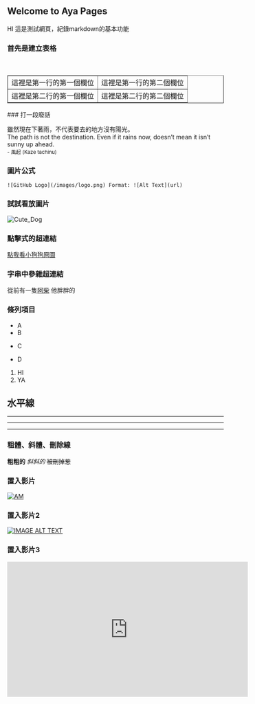 
## Welcome to Aya Pages
HI 這是測試網頁，紀錄markdown的基本功能
### 首先是建立表格
<table border="1">
　<tr>
　<td>這裡是第一行的第一個欄位</td>
　<td>這裡是第一行的第二個欄位</td>
　</tr>
　<tr>
　<td>這裡是第二行的第一個欄位</td>
　<td>這裡是第二行的第二個欄位</td>
　</tr>
</table>
### 打一段廢話
<p>
    雖然現在下著雨，不代表要去的地方沒有陽光。<br>
    The path is not the destination. Even if it rains now, doesn’t mean it isn’t sunny up ahead. <br>
    <small align="right">- 風起 (Kaze tachinu)</small>
</p>

### 圖片公式
`![GitHub Logo](/images/logo.png)
Format: ![Alt Text](url)`

### 試試看放圖片
![Cute_Dog](https://images.unsplash.com/photo-1517840815742-3b666760d5e0?ixlib=rb-0.3.5&ixid=eyJhcHBfaWQiOjEyMDd9&s=ad7d6f0472ed62a0e27e2aa2435a724a&auto=format&fit=crop&w=1350&q=80)
### 點擊式的超連結
[點我看小狗狗原圖](https://images.unsplash.com/photo-1517840815742-3b666760d5e0?ixlib=rb-0.3.5&ixid=eyJhcHBfaWQiOjEyMDd9&s=ad7d6f0472ed62a0e27e2aa2435a724a&auto=format&fit=crop&w=1350&q=80)
### 字串中參雜超連結
從前有一隻[阿柴](https://images.gamme.com.tw/news2/2017/63/79/qZqaoaKZkp_dqaQ.jpg) 他胖胖的
### 條列項目
+ A
+ B
- C
* D
1. HI
2. YA
## 水平線
***************
____________
-----
### 粗體、斜體、刪除線
**粗粗的**
*斜斜的*
~~被刪掉惹~~
### 置入影片
[![AM](http://img.youtube.com/vi/EEMwA8KZAqg/0.jpg)](http://www.youtube.com/watch?v=EEMwA8KZAqg)

### 置入影片2
[![IMAGE ALT TEXT](http://img.youtube.com/vi/ARwVe1MYAUA/0.jpg)](https://www.youtube.com/embed/ARwVe1MYAUA "CameraMaster")

### 置入影片3
<iframe width="560" height="315" src="https://www.youtube.com/embed/ARwVe1MYAUA" frameborder="0" allowfullscreen></iframe>

